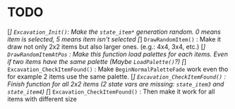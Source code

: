# TODO

[*] `Excavation_Init()`: Make the `state_item*` generation random. 0 means item is selected, 5 means item isn't selected
[*] `DrawRandomItem()` : Make it draw not only 2x2 items but also larger ones. (e.g.: 4x4, 3x4, etc.)
[*] `DrawRandomItemAtPos` : Make this function load palettes for each items. Even if two items have the same palette (Maybe `LoadPalette()`?)
[*] `Excavation_CheckItemFound()` : Make `BeginNormalPaletteFade` work even tho for example 2 items use the same palette.
[*] `Excavation_CheckItemFound()` : Finish function for all 2x2 items (2 state vars are missing: `state_item3` and `state_item4`)
[*] `Excavation_CheckItemFound()` : Then make it work for all items with different size
